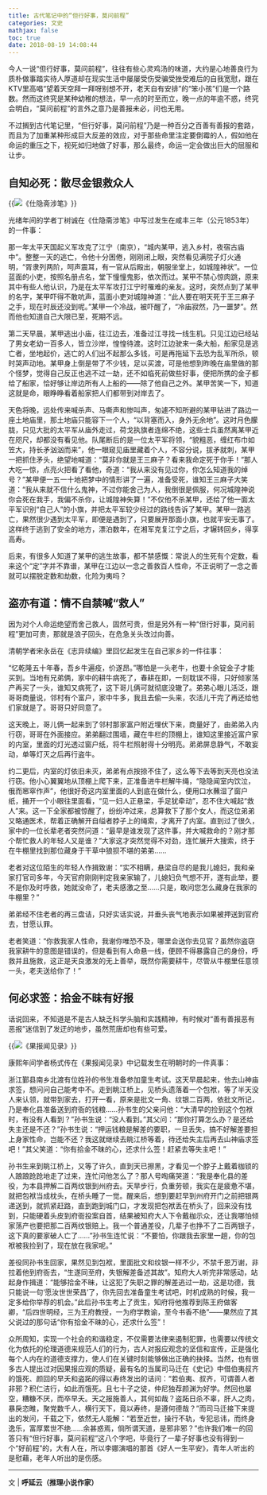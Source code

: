 ```yaml
---
title: 古代笔记中的“但行好事，莫问前程”
categories: 文史
mathjax: false
toc: true
date: 2018-08-19 14:08:44
---
```

今人一说“但行好事，莫问前程”，往往有些心灵鸡汤的味道，大约是心地善良行为质朴做事踏实待人厚道却在现实生活中屡屡受伤受骗受挫受难后的自我宽慰，跟在KTV里高唱“望着天空拜一拜呀别想不开，老天自有安排”的“笨小孩”们是一个路数。然而这终究是某种幼稚的想法，早一点的时至而立，晚一点的年逾不惑，终究会明白，“莫问前程”的言外之意乃是善报未必，问也无用。

不过搁到古代笔记里，“但行好事，莫问前程”乃是一种百分之百善有善报的套路，而且为了加重某种形成巨大反差的效应，对于那些命里注定要倒霉的人，假如他在命运的重压之下，视死如归地做了好事，那么最终，命运一定会做出巨大的屈服和让步。

## 自知必死：散尽金银救众人

{{<img src="https://image.thepaper.cn/www/image/6/513/59.jpg" alt="《仕隐斋涉笔》">}}

光绪年间的学者丁树诚在《仕隐斋涉笔》中写过发生在咸丰三年（公元1853年）的一件事：

那一年太平天国起义军攻克了江宁（南京），“城内某甲，逃入乡村，夜宿古庙中”。整整一天的逃亡，令他十分困倦，刚刚闭上眼，突然看见满院子灯火通明，“胥隶列两阶，呵声震耳，有一官从后殿出，朝服坐堂上，如城隍神状”。一位蓝面的小吏，按照名册点名，堂下憧憧鬼影，依次而过。某甲不禁心惊肉跳，原来其中有些人他认识，乃是在太平军攻打江宁时罹难的亲友。这时，突然点到了某甲的名字，某甲吓得不敢吭声，蓝面小吏对城隍神道：“此人要在明天死于王三麻子之手，现在时辰还没到呢。”某甲一个冷战，被吓醒了，“冷庙寂然，乃一噩梦”。然而他也知道自己大限已至，死期不远。

第二天早晨，某甲逃出小庙，往江边去，准备过江寻找一线生机。只见江边已经站了男女老幼一百多人，皆立沙岸，惶惶待渡。这时江边驶来一条大船，船家见是逃亡者，坐地起价，逃亡的人们出不起那么多钱，可是再拖延下去恐为乱军所杀，顿时哭声动地。某甲身上倒是带了不少钱，足以买渡，可是他想到昨晚在庙里做的那个怪梦，觉得自己反正也逃不过一劫，还不如临死前做些好事，便把所携的金子都给了船家，恰好够让岸边所有人上船的——除了他自己之外。某甲苦笑一下，知道这就是命，眼睁睁看着船家把人们都带到对岸去了。

天色将晚，远处传来喊杀声、马嘶声和惨叫声，匆遽不知所避的某甲钻进了路边一座土地庙里，那土地庙只能容下一个人，“以背塞而入，身外无余地”。这时月色朦胧，只见大批的太平军从庙外走过，荷戈执旗者连绵不绝，这些士兵虽然离某甲近在咫尺，却都没有看见他。队尾断后的是一位太平军将领，“貌粗恶，缠红布巾如笠大，持长矛汹汹而来”，他一眼窥见庙里藏着个人，不容分说，拔矛就刺，某甲一把抓住矛头，绝望地喊道：“莫非你就是王三麻子？看来我命定死于你手！”那人大吃一惊，点亮火把看了看他，奇道：“我从来没有见过你，你怎么知道我的绰号？”某甲便一五一十地把梦中的情形讲了一遍，准备受死，谁知王三麻子大笑道：“我从来就不信什么鬼神，不过你能舍己为人，我倒很是佩服，何况城隍神说你会死在我手，我偏不杀你，让城隍神失算！”不仅他不杀某甲，还给了他一面太平军识别“自己人”的小旗，并把太平军较少经过的路线告诉了某甲。某甲一路逃亡，果然很少遇到太平军，即便是遇到了，只要展开那面小旗，也就平安无事了。这样终于逃到了安全的地方，漂泊数年，在湘军克复江宁之后，才辗转回乡，得享高寿。

后来，有很多人知道了某甲的逃生故事，都不禁感慨：常说人的生死有个定数，看来这个“定”字并不靠谱，某甲在江边以一念之善救百人性命，不正说明了一念之善就可以摆脱定数和劫数，化险为夷吗？

## 盗亦有道：情不自禁喊“救人”

因为对个人命运绝望而舍己救人，固然可贵，但是另外有一种“但行好事，莫问前程”更加可贵，那就是浪子回头，在危急关头改过向善。

清朝学者宋永岳在《志异续编》里回忆起发生在自己家乡的一件往事：

“忆乾隆五十年春，吾乡牛遍疫，价遂昂。”哪怕是一头老牛，也要十余锭金子才能买到。当地有兄弟俩，家中的耕牛病死了，春耕在即，一刻耽误不得，只好倾家荡产再买了一头，谁知又病死了，这下哥儿俩可就彻底没辙了。弟弟心眼儿活泛，跟哥哥商量说，邻村有个富户，家中牛多，我且去偷一头来，农活儿干完了再还给他们家就是了。哥哥只好同意了。

这天晚上，哥儿俩一起来到了邻村那家富户附近埋伏下来，商量好了，由弟弟入内行窃，哥哥在外面接应。弟弟翻过围墙，藏在牛栏的顶棚上，谁知这里接近富户家的内室，里面的灯光透过窗户纸，将牛栏照射得十分明亮。弟弟屏息静气，不敢妄动，单等灯灭之后再行盗牛。

约二更后，内室的灯依旧未灭，弟弟有点按捺不住了，这么等下去等到天亮也没法行窃。他小心翼翼地从顶棚上爬下来，正准备进牛栏解牛绳，“隐隐闻室内饮泣，俄而窸窣作声”，他很好奇这内室里面的人到底在做什么，便用口水蘸湿了窗户纸，捅开一个小眼往里面看，“见一妇人正悬梁，手足犹牵动”，忍不住大喊起“救人”来。这一下全家都被惊醒了，纷纷冲过来，总算救下了那个女人，而这位弟弟又略通医术，帮着正确解开自缢者脖子上的绳索，才离开了内室。直到过了很久，家中的一位长辈老者突然问道：“最早是谁发现了这件事，并大喊救命的？刚才那个帮忙救人的年轻人又是谁？”大家这才突然觉得不对劲，连忙展开大搜索，终于在牛棚里找到那位藏身于干草中狼狈不堪的弟弟……

老者对这位陌生的年轻人作揖致谢：“实不相瞒，悬梁自尽的是我儿媳妇，我和亲家打官司多年，今天官府刚刚判定我亲家输了，儿媳妇负气想不开，遂有此举，要不是你及时呼救，她就没命了，老夫感激之至……只是，敢问您怎么藏身在我家的牛棚里？”

弟弟经不住老者的再三盘诘，只好实话实说，并垂头丧气地表示如果被押送到官府去，甘愿认罪。

老者笑道：“你救我家人性命，我谢你唯恐不及，哪里会送你去见官？虽然你盗窃我家耕牛的意图是错误的，但是看到有人命悬一线，便顾不得暴露自己的身份，呼救并且施救，这正是天良激发的无上善举，既然你需要耕牛，尽管从牛棚里任意领一头，老夫送给你了！”

## 何必求签：拾金不昧有好报

话说回来，不知道是不是古人缺乏科学头脑和实践精神，有时候对“善有善报恶有恶报”迷信到了发迂的地步，虽然荒唐却也有些可爱。

{{<img src="http://image.thepaper.cn/www/image/6/513/58.jpg" alt="《果报闻见录》">}}

康熙年间学者杨式传在《果报闻见录》中记载发生在明朝时的一件真事：

浙江鄞县南乡北渡有位姓孙的书生准备参加童生考试。这天早晨起来，他去山神庙求签，想问问自己能考中不。走到眺江桥上，见桥头遗落着一个包袱，等了半天没人来认领，就带到家去，打开一看，原来是批文一角、纹银二百两，依批文所记，乃是奉化县准备送到府衙的钱粮……孙书生的父亲问他：“大清早的捡到这个包袱时，有没有人看到？”孙书生说：“没人看到。”其父问：“那你打算怎么办？是还给失主还是不还？”孙书生说：“押运钱粮是解差的要职，一旦丢失，搞不好解差要担上身家性命，岂能不还？我这就继续去眺江桥等着，待还给失主后再去山神庙求签吧！”其父笑道：“你有拾金不昧的心，还求什么签！赶紧去等失主吧！”

孙书生来到眺江桥上，又等了许久，直到天已擦黑，才看见一个脖子上戴着枷锁的人踉踉跄跄地走了过来，连忙问他怎么了？那人号啕痛哭道：“我是奉化县的差役，为本县押解二百两纹银到州府去。天旱步行，负重劳顿，我实在是疲惫不堪，就把包袱当成枕头，在桥头睡了一觉。醒来后，想到要赶早到州府开门之前把银两递送到，就抓紧赶路，直到跑到城门口，才发现把包袱丢在桥头了，回来没有找到，只能硬着头皮到府衙投案自首，结果被知府大人下令戴枷示众，还让我哪怕倾家荡产也要把那二百两纹银赔上。我一个普通差役，几辈子也挣不了二百两银子，这下真的要家破人亡了……”孙书生连忙说：“不要怕，你跟我去家里一趟，你的包袱被我捡到了，现在放在我家呢。”

差役同孙书生回家，果然见到包袱，里面批文和纹银一样不少，不禁千恩万谢，非拉着他到府衙去，“生遂同至府，失银解差备述其故”。知府大人听完非常感动，站起身作揖道：“能够拾金不昧，让这犯了失职之罪的解差逃过一劫，这是功德，我只能说一句‘愿汝世世荣昌’了，你先回去准备童生考试吧，时机成熟的时候，我一定多给你举荐的机会。”此后孙书生考上了贡生，知府将他推荐到陈王府做客卿，“后四世明经，三为王府教授，一为府学教谕，至今书香不绝”——果然应了其父说过的那句话“你有拾金不昧的心，还求什么签”！

众所周知，实现一个社会的和谐稳定，不仅需要法律来遏制犯罪，也需要以传统文化为依托的伦理道德来规范人们的行为，古人对报应观念的坚信和宣传，正是强化每个人内在的道德支撑力，使人们在关键时刻能够做出正确的抉择。当然，也有很多古人提出过对因果报应观的质疑，最有名的当属司马迁在《史记》中借伯夷叔齐的饿死、颜回的早夭和盗跖的得以寿终发出的诘问：“若伯夷、叔齐，可谓善人者非邪？积仁洁行，如此而饿死。且七十子之徒，仲尼独荐颜渊为好学。然回也屡空，糟糠不厌，而卒早夭。天之报施善人，其何如哉？盗跖日杀不辜，肝人之肉，暴戾恣睢，聚党数千人，横行天下，竟以寿终，是遵何德哉？”而司马迁接下来提出的发问，千载之下，依然无人能解：“若至近世，操行不轨，专犯忌讳，而终身逸乐，富厚累世不绝……余甚惑焉，倘所谓天道，是邪非邪？”也许我们唯一的回答只有“但行好事，莫问前程”这八个字吧，毕竟行了一辈子好事也没有得到一个“好前程”的，大有人在，所以李娜演唱的那首《好人一生平安》，青年人听出的是慰藉，老年人听出的是伤感。

---
文 | **呼延云（推理小说作家）**
